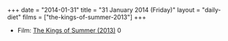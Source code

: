 +++
date = "2014-01-31"
title = "31 January 2014 (Friday)"
layout = "daily-diet"
films = ["the-kings-of-summer-2013"]
+++

<ul>
<li class="entry Film">Film: <a href="/films/the-kings-of-summer-2013">The Kings of Summer (2013)</a> 0</li>
</ul>